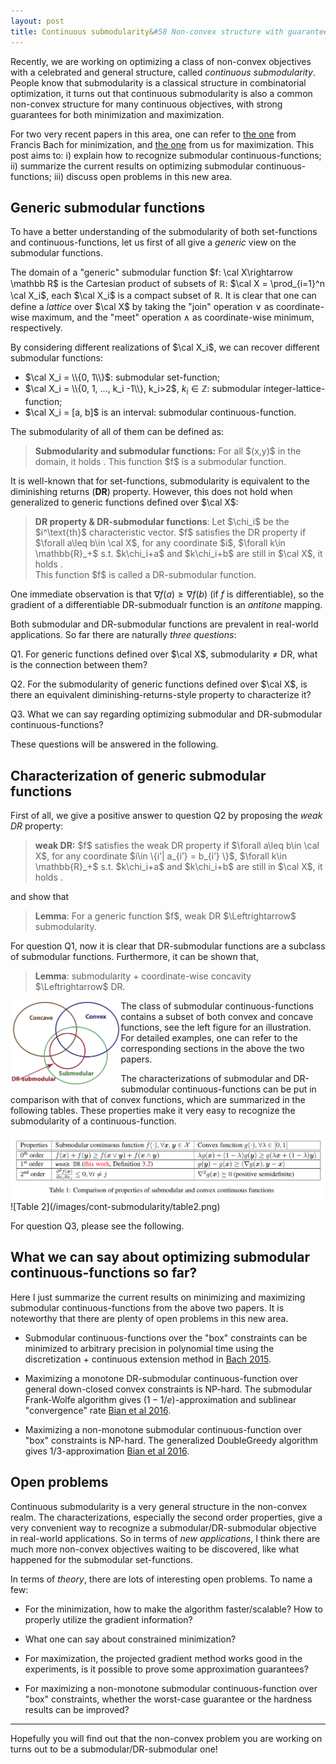 ```yaml
---
layout: post
title: Continuous submodularity&#58 Non-convex structure with guaranteed optimization
---
```


Recently, we are working on optimizing a class of non-convex objectives with a celebrated and general
structure, called _continuous submodularity_. People know that submodularity is a classical structure in
combinatorial optimization, it turns out that continuous submodularity is also a common non-convex structure for many continuous
objectives, with strong guarantees for both minimization and maximization.


For two very recent papers in this area, one can refer to [the one](https://arxiv.org/abs/1511.00394)
from Francis Bach for minimization, and
[the one](http://neocortex.ch/docs/sfmax_cont.pdf) from us for maximization.
This post aims to: i) explain how to recognize submodular continuous-functions;
ii) summarize the current results on optimizing submodular continuous-functions; iii)
discuss open problems in this new area.


## Generic submodular functions

To have a better understanding of the submodularity of both set-functions
and continuous-functions, let us first of all give a _generic_ view on the submodular functions.

The domain of a "generic" submodular function $f: \cal X\rightarrow \mathbb R$  is the Cartesian product of  subsets of $\mathbb{R}$: $\cal X = \prod_{i=1}^n \cal X_i$, each $\cal X_i$ is a compact subset of $\mathbb R$. It is clear that one can define a _lattice_ over $\cal X$  by taking the "join" operation $\vee$ as
coordinate-wise maximum,  and the "meet" operation $\wedge$ as coordinate-wise minimum, respectively.

By considering different realizations of $\cal X_i$, we can recover different submodular
functions:

* $\cal X_i = \\{0, 1\\}$: submodular set-function;
*  $\cal X_i = \\{0, 1, ..., k_i -1\\}, k_i>2$, $k_i\in \mathbb Z$: submodular integer-lattice-function;
* $\cal X_i = [a, b]$ is an interval: submodular continuous-function.

The submodularity of all of them can be defined as:
<blockquote>
  <p><strong>Submodularity and submodular functions:</strong>
For all $(x,y)$ in the domain, it holds <script type="math/tex">f(x) + f(y) \geq f(x\vee y) + f(x\wedge y)</script>. This function $f$ is a submodular function.</p>
</blockquote>

It is well-known that for set-functions, submodularity is equivalent to the diminishing
returns (**DR**) property. However, this does not hold when generalized to generic
functions defined over $\cal X$:
<blockquote>
  <p><strong>DR property &amp; DR-submodular functions</strong>: Let $\chi_i$ be the $i^\text{th}$ characteristic vector.
$f$ satisfies the DR property if  $\forall a\leq b\in \cal X$, for any coordinate $i$, $\forall k\in \mathbb{R}_+$ s.t. $k\chi_i+a$ and $k\chi_i+b$
are still in $\cal X$, it holds
<script type="math/tex">f(k\chi_i+a) - f(a) \geq f(k\chi_i+b) - f(b)</script>. <br />
This function $f$ is called a DR-submodular function.</p>
</blockquote>


One immediate observation is that $\nabla f(a)\geq \nabla f(b)$ (if $f$ is differentiable), so the gradient of a differentiable DR-submodualr function is an _antitone_ mapping.

Both submodular and DR-submodular functions are prevalent in real-world applications.
So far there are naturally _three questions_:

Q1. For generic functions defined over $\cal X$,  submodularity $\neq$ DR, what is the connection between them?

Q2. For the submodularity of generic functions defined over $\cal X$, is there an equivalent diminishing-returns-style property to characterize it?

Q3. What we can say regarding optimizing submodular and DR-submodular continuous-functions?  

These questions will be answered in the following.  

##  Characterization of generic  submodular functions


First of all, we give a positive answer to question Q2 by proposing the _weak DR_ property:
<blockquote>
  <p><strong>weak DR:</strong> $f$ satisfies the weak DR property if  $\forall a\leq b\in \cal X$, for any
coordinate $i\in \{i’| a_{i’} = b_{i’} \}$, $\forall k\in \mathbb{R}_+$ s.t. $k\chi_i+a$ and $k\chi_i+b$ are still in $\cal X$, it holds
<script type="math/tex">f(k\chi_i+a) - f(a) \geq f(k\chi_i+b) - f(b)</script>.</p>
</blockquote>

<p>and show that</p>
<blockquote>
  <p><strong>Lemma</strong>: For a generic function $f$,  weak DR $\Leftrightarrow$ submodularity.</p>
</blockquote>

<p>For question Q1, now it is clear that DR-submodular functions are a subclass of submodular functions.
Furthermore, it can be shown that,</p>
<blockquote>
  <p><strong>Lemma</strong>:  submodularity + coordinate-wise concavity $\Leftrightarrow$ DR.</p>
</blockquote>

<img src="/images/cont-submodularity/submodular.png" style="float:left;width:35%"/>
The class of submodular continuous-functions contains a subset of both convex
and concave functions, see the left figure for an illustration. For detailed
examples, one can refer to the corresponding sections in the above the two papers.


The characterizations of submodular and DR-submodular continuous-functions can be
put in comparison with that of convex functions, which are summarized
in the following tables. These properties make it very easy to recognize the
submodularity of a continuous-function.

<!-- ![Table 1](/images/cont-submodularity/table1.png) -->
<img src="/images/cont-submodularity/table1.png" style="size:120%"/>
![Table 2](/images/cont-submodularity/table2.png)

For question Q3, please see the following.

## What we can say about optimizing submodular continuous-functions so far?

Here I just summarize the current results on minimizing and maximizing
submodular continuous-functions from the above two papers. It is noteworthy that there are plenty of open problems in this  new area.

* Submodular continuous-functions over the "box" constraints can be minimized to arbitrary precision  in polynomial time using the discretization + continuous extension
method in [Bach 2015](https://arxiv.org/abs/1511.00394).

* Maximizing a monotone DR-submodular continuous-function over general down-closed convex
constraints is NP-hard. The submodular Frank-Wolfe  algorithm gives $(1-1/e)$-approximation and sublinear "convergence" rate [Bian et al 2016](http://neocortex.ch/docs/sfmax_cont.pdf).

* Maximizing a non-monotone submodular continuous-function over "box"
constraints is NP-hard. The generalized DoubleGreedy  algorithm gives $1/3$-approximation [Bian et al 2016](http://neocortex.ch/docs/sfmax_cont.pdf).


## Open problems


Continuous submodularity is a very general structure in the non-convex realm.
The characterizations, especially the second order
properties, give a very convenient way to recognize a submodular/DR-submodular
objective in real-world applications. So in terms of _new applications_, I think
there are much more non-convex objectives waiting to be discovered, like what happened
for the submodular set-functions.

In terms of _theory_, there are lots of interesting open problems. To name a
few:

* For the minimization, how to make the algorithm faster/scalable? How to properly utilize the gradient information?

* What one can say about constrained minimization?  

* For maximization, the projected gradient method works good in the experiments,
is it possible to prove some approximation guarantees?

* For maximizing a non-monotone submodular continuous-function over "box"
constraints, whether the worst-case guarantee or the hardness results can be
improved?  

------------------------------------

Hopefully you will find out that the non-convex problem you are working
on turns out to be a submodular/DR-submodular one!
